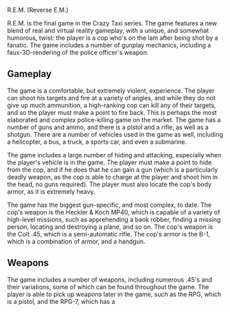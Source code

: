 R.E.M. (Reverse E.M.)

R.E.M. is the final game in the Crazy Taxi series. The game features a new blend of real and virtual reality gameplay, with a unique, and somewhat humorous, twist: the player is a cop who's on the lam after being shot by a fanatic. The game includes a number of gunplay mechanics, including a faux-3D-rendering of the police officer's weapon.

## Gameplay

The game is a comfortable, but extremely violent, experience. The player can shoot his targets and fire at a variety of angles, and while they do not give up much ammunition, a high-ranking cop can kill any of their targets, and so the player must make a point to fire back. This is perhaps the most elaborated and complex police-killing game on the market. The game has a number of guns and ammo, and there is a pistol and a rifle, as well as a shotgun. There are a number of vehicles used in the game as well, including a helicopter, a bus, a truck, a sports car, and even a submarine.

The game includes a large number of hiding and attacking, especially when the player's vehicle is in the game. The player must make a point to hide from the cop, and if he does that he can gain a gun (which is a particularly deadly weapon, as the cop is able to charge at the player and shoot him in the head, no guns required). The player must also locate the cop's body armor, as it is extremely heavy.

The game has the biggest gun-specific, and most complex, to date. The cop's weapon is the Heckler & Koch MP40, which is capable of a variety of high-level missions, such as apprehending a bank robber, finding a missing person, locating and destroying a plane, and so on. The cop's weapon is the Colt .45, which is a semi-automatic rifle. The cop's armor is the B-1, which is a combination of armor, and a handgun.

## Weapons

The game includes a number of weapons, including numerous .45's and their variations, some of which can be found throughout the game. The player is able to pick up weapons later in the game, such as the RPG, which is a pistol, and the RPG-7, which has a